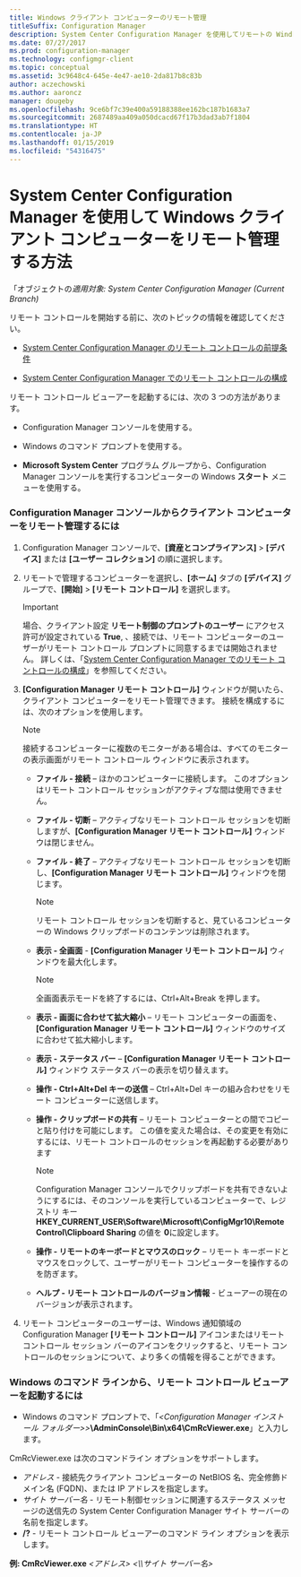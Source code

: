 ```yaml
---
title: Windows クライアント コンピューターのリモート管理
titleSuffix: Configuration Manager
description: System Center Configuration Manager を使用してリモートの Windows クライアント コンピューターを管理します。
ms.date: 07/27/2017
ms.prod: configuration-manager
ms.technology: configmgr-client
ms.topic: conceptual
ms.assetid: 3c9648c4-645e-4e47-ae10-2da817b8c83b
author: aczechowski
ms.author: aaroncz
manager: dougeby
ms.openlocfilehash: 9ce6bf7c39e400a59188388ee162bc187b1683a7
ms.sourcegitcommit: 2687489aa409a050dcacd67f17b3dad3ab7f1804
ms.translationtype: HT
ms.contentlocale: ja-JP
ms.lasthandoff: 01/15/2019
ms.locfileid: "54316475"
---
```

# <a name="how-to-remotely-administer-a-windows-client-computer-by-using-system-center-configuration-manager"></a>System Center Configuration Manager を使用して Windows クライアント コンピューターをリモート管理する方法

「オブジェクトの*適用対象: System Center Configuration Manager (Current Branch)*

リモート コントロールを開始する前に、次のトピックの情報を確認してください。  

-   [System Center Configuration Manager のリモート コントロールの前提条件](../../../../core/clients/manage/remote-control/prerequisites-for-remote-control.md)  

-   [System Center Configuration Manager でのリモート コントロールの構成](../../../../core/clients/manage/remote-control/configuring-remote-control.md)  

リモート コントロール ビューアーを起動するには、次の 3 つの方法があります。  

-   Configuration Manager コンソールを使用する。  

-   Windows のコマンド プロンプトを使用する。  

-   **Microsoft System Center** プログラム グループから、Configuration Manager コンソールを実行するコンピューターの Windows **スタート** メニューを使用する。  

### <a name="to-remotely-administer-a-client-computer-from-the-configuration-manager-console"></a>Configuration Manager コンソールからクライアント コンピューターをリモート管理するには  

1.  Configuration Manager コンソールで、**[資産とコンプライアンス]** > **[デバイス]** または **[ユーザー コレクション]** の順に選択します。  

3.  リモートで管理するコンピューターを選択し、**[ホーム]** タブの **[デバイス]** グループで、**[開始]** > **[リモート コントロール]** を選択します。  

    > [!IMPORTANT]  
    >  場合、クライアント設定 **リモート制御のプロンプトのユーザー** にアクセス許可が設定されている **True**, 、接続では、リモート コンピューターのユーザーがリモート コントロール プロンプトに同意するまでは開始されません。 詳しくは、「[System Center Configuration Manager でのリモート コントロールの構成](../../../../core/clients/manage/remote-control/configuring-remote-control.md)」を参照してください。  

4.  **[Configuration Manager リモート コントロール]** ウィンドウが開いたら、クライアント コンピューターをリモート管理できます。 接続を構成するには、次のオプションを使用します。  

    > [!NOTE]  
    >  接続するコンピューターに複数のモニターがある場合は、すべてのモニターの表示画面がリモート コントロール ウィンドウに表示されます。  

    -   **ファイル - 接続** – ほかのコンピューターに接続します。 このオプションはリモート コントロール セッションがアクティブな間は使用できません。  

    -   **ファイル - 切断** – アクティブなリモート コントロール セッションを切断しますが、**[Configuration Manager リモート コントロール]** ウィンドウは閉じません。  

    -   **ファイル - 終了** – アクティブなリモート コントロール セッションを切断し、**[Configuration Manager リモート コントロール]** ウィンドウを閉じます。  

        > [!NOTE]  
        >  リモート コントロール セッションを切断すると、見ているコンピューターの Windows クリップボードのコンテンツは削除されます。  

    -   **表示 - 全画面** - **[Configuration Manager リモート コントロール]** ウィンドウを最大化します。  

        > [!NOTE]  
        >  全画面表示モードを終了するには、Ctrl+Alt+Break を押します。  

    -   **表示 - 画面に合わせて拡大縮小** – リモート コンピューターの画面を、**[Configuration Manager リモート コントロール]** ウィンドウのサイズに合わせて拡大縮小します。  

    -   **表示 - ステータス バー** – **[Configuration Manager リモート コントロール]** ウィンドウ ステータス バーの表示を切り替えます。  

    -   **操作 - Ctrl+Alt+Del キーの送信** – Ctrl+Alt+Del キーの組み合わせをリモート コンピューターに送信します。  

    -   **操作 - クリップボードの共有** – リモート コンピューターとの間でコピーと貼り付けを可能にします。 この値を変えた場合は、その変更を有効にするには、リモート コントロールのセッションを再起動する必要があります  

        > [!NOTE]  
        >  Configuration Manager コンソールでクリップボードを共有できないようにするには、そのコンソールを実行しているコンピューターで、レジストリ キー **HKEY_CURRENT_USER\Software\Microsoft\ConfigMgr10\Remote Control\Clipboard Sharing** の値を **0**に設定します。  

    -   **操作 - リモートのキーボードとマウスのロック** – リモート キーボードとマウスをロックして、ユーザーがリモート コンピューターを操作するのを防ぎます。  

    -   **ヘルプ - リモート コントロールのバージョン情報** - ビューアーの現在のバージョンが表示されます。  

5.  リモート コンピューターのユーザーは、Windows 通知領域の Configuration Manager **[リモート コントロール]** アイコンまたはリモート コントロール セッション バーのアイコンをクリックすると、リモート コントロールのセッションについて、より多くの情報を得ることができます。  

### <a name="to-start-the-remote-control-viewer-from-the-windows-command-line"></a>Windows のコマンド ラインから、リモート コントロール ビューアーを起動するには  

-   Windows のコマンド プロンプトで、「_<Configuration Manager インストール フォルダー>\>_**\AdminConsole\Bin\x64\CmRcViewer.exe**」と入力します。  

CmRcViewer.exe は次のコマンドライン オプションをサポートします。  

- *アドレス* - 接続先クライアント コンピューターの NetBIOS 名、完全修飾ドメイン名 (FQDN)、または IP アドレスを指定します。
- *サイト サーバー名* - リモート制御セッションに関連するステータス メッセージの送信先の System Center Configuration Manager サイト サーバーの名前を指定します。
- **/?** - リモート コントロール ビューアーのコマンド ライン オプションを表示します。  
     
**例: CmRcViewer.exe** *<アドレス\>* *<\\\サイト サーバー名>*  
